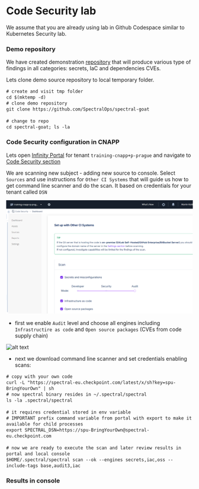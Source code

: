 # Code Security lab

We assume that you are already using lab in Github Codespace similar to Kubernetes Security lab.

### Demo repository

We have created demonstration [repository](https://github.com/SpectralOps/spectral-goat) that will produce various type of findings in all categories: secrets, IaC and dependencies CVEs.

Lets clone demo source repository to local temporary folder.

```shell
# create and visit tmp folder
cd $(mktemp -d)
# clone demo repository
git clone https://github.com/SpectralOps/spectral-goat

# change to repo
cd spectral-goat; ls -la
```

### Code Security configuration in CNAPP

Lets open [Infinity Portal](https://portal.checkpoint.com/) for tenant `training-cnapp+p-prague` and navigate to [Code Security section](https://portal.checkpoint.com/dashboard/cloudguard#/shiftleft-redirect)

We are scanning new subject - adding new source to console.
Select `Sources` and use instructions for `Other CI Systems` that will guide us how to get command line scanner and do the scan. It based on credentials for your tenant called `DSN` 

![alt text](./img/other-ci.png)

* first we enable `Audit` level and choose all engines including `Infrastructire as code` and `Open source packages` (CVEs from code supply chain)

![alt text](./img/comnmands.png)

* next we download command line scanner and set credentials enabling scans:

```shell
# copy with your own code
curl -L "https://spectral-eu.checkpoint.com/latest/x/sh?key=spu-BringYourOwn" | sh
# now spectral binary resides in ~/.spectral/spectral
ls -la .spectral/spectral

# it requires credential stored in env variable
# IMPORTANT prefix command variable from portal with export to make it available for child processes
export SPECTRAL_DSN=https://spu-BringYourOwn@spectral-eu.checkpoint.com

# now we are ready to execute the scan and later review results in portal and local console
$HOME/.spectral/spectral scan --ok --engines secrets,iac,oss --include-tags base,audit3,iac
```

### Results in console
